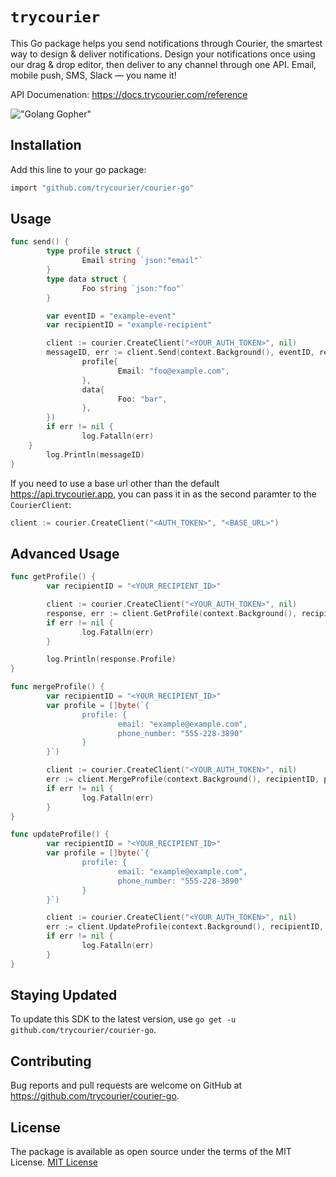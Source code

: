 # `trycourier`

This Go package helps you send notifications through Courier, the smartest way to design & deliver notifications. Design your notifications once using our drag & drop editor, then deliver to any channel through one API. Email, mobile push, SMS, Slack — you name it!

API Documenation: https://docs.trycourier.com/reference

!["Golang Gopher"](https://blog.golang.org/gopher/gopher.png)

## Installation
Add this line to your go package:
```bash
import "github.com/trycourier/courier-go"
```

## Usage

```go
func send() {
        type profile struct {
                Email string `json:"email"`
        }
        type data struct {
                Foo string `json:"foo"`
        }

        var eventID = "example-event"
        var recipientID = "example-recipient"

        client := courier.CreateClient("<YOUR_AUTH_TOKEN>", nil)
        messageID, err := client.Send(context.Background(), eventID, recipientID, courier.SendBody{
                profile{
                        Email: "foo@example.com",
                },
                data{
                        Foo: "bar",
                },
        })
        if err != nil {
                log.Fatalln(err)
	}
        log.Println(messageID)
}
```

If you need to use a base url other than the default https://api.trycourier.app, you can pass it in as the second paramter to the `CourierClient`:

```go
client := courier.CreateClient("<AUTH_TOKEN>", "<BASE_URL>")
```

## Advanced Usage

```go
func getProfile() {
        var recipientID = "<YOUR_RECIPIENT_ID>"

        client := courier.CreateClient("<YOUR_AUTH_TOKEN>", nil)
        response, err := client.GetProfile(context.Background(), recipientID)
        if err != nil {
                log.Fatalln(err)
        }

        log.Println(response.Profile)
}

func mergeProfile() {
        var recipientID = "<YOUR_RECIPIENT_ID>"
        var profile = []byte(`{
                profile: {
                        email: "example@example.com",
                        phone_number: "555-228-3890"
                }
        }`)

        client := courier.CreateClient("<YOUR_AUTH_TOKEN>", nil)
        err := client.MergeProfile(context.Background(), recipientID, profile)
        if err != nil {
                log.Fatalln(err)
        }
}

func updateProfile() {
        var recipientID = "<YOUR_RECIPIENT_ID>"
        var profile = []byte(`{
                profile: {
                        email: "example@example.com",
                        phone_number: "555-228-3890"
                }
        }`)

        client := courier.CreateClient("<YOUR_AUTH_TOKEN>", nil)
        err := client.UpdateProfile(context.Background(), recipientID, profile)
        if err != nil {
                log.Fatalln(err)
        }
}
```

## Staying Updated
To update this SDK to the latest version, use `go get -u github.com/trycourier/courier-go`.

## Contributing
Bug reports and pull requests are welcome on GitHub at https://github.com/trycourier/courier-go.

## License
The package is available as open source under the terms of the MIT License.
[MIT License](http://www.opensource.org/licenses/mit-license.php)
